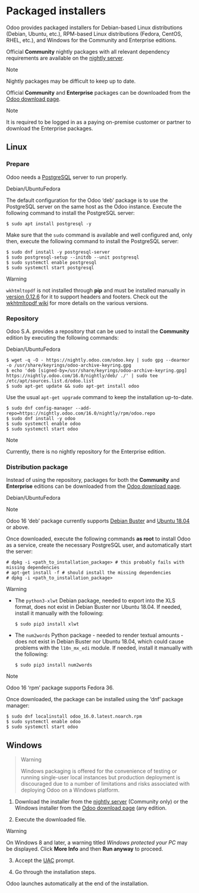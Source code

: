 # Packaged installers

Odoo provides packaged installers for Debian-based Linux distributions
(Debian, Ubuntu, etc.), RPM-based Linux distributions (Fedora, CentOS, RHEL,
etc.), and Windows for the Community and Enterprise editions.

Official **Community** nightly packages with all relevant dependency
requirements are available on the [nightly server](https://nightly.odoo.com).

Note

Nightly packages may be difficult to keep up to date.

Official **Community** and **Enterprise** packages can be downloaded from the
[Odoo download page](https://www.odoo.com/page/download).

Note

It is required to be logged in as a paying on-premise customer or partner to
download the Enterprise packages.

## Linux

### Prepare

Odoo needs a [PostgreSQL](https://www.postgresql.org/) server to run properly.

Debian/UbuntuFedora

The default configuration for the Odoo ‘deb’ package is to use the PostgreSQL
server on the same host as the Odoo instance. Execute the following command to
install the PostgreSQL server:

    
    
    $ sudo apt install postgresql -y
    

Make sure that the `sudo` command is available and well configured and, only
then, execute the following command to install the PostgreSQL server:

    
    
    $ sudo dnf install -y postgresql-server
    $ sudo postgresql-setup --initdb --unit postgresql
    $ sudo systemctl enable postgresql
    $ sudo systemctl start postgresql
    

Warning

`wkhtmltopdf` is not installed through **pip** and must be installed manually
in [version
0.12.6](https://github.com/wkhtmltopdf/packaging/releases/tag/0.12.6.1-3) for
it to support headers and footers. Check out the [wkhtmltopdf
wiki](https://github.com/odoo/odoo/wiki/Wkhtmltopdf) for more details on the
various versions.

### Repository

Odoo S.A. provides a repository that can be used to install the **Community**
edition by executing the following commands:

Debian/UbuntuFedora

    
    
    $ wget -q -O - https://nightly.odoo.com/odoo.key | sudo gpg --dearmor -o /usr/share/keyrings/odoo-archive-keyring.gpg
    $ echo 'deb [signed-by=/usr/share/keyrings/odoo-archive-keyring.gpg] https://nightly.odoo.com/16.0/nightly/deb/ ./' | sudo tee /etc/apt/sources.list.d/odoo.list
    $ sudo apt-get update && sudo apt-get install odoo
    

Use the usual `apt-get upgrade` command to keep the installation up-to-date.

    
    
    $ sudo dnf config-manager --add-repo=https://nightly.odoo.com/16.0/nightly/rpm/odoo.repo
    $ sudo dnf install -y odoo
    $ sudo systemctl enable odoo
    $ sudo systemctl start odoo
    

Note

Currently, there is no nightly repository for the Enterprise edition.

### Distribution package

Instead of using the repository, packages for both the **Community** and
**Enterprise** editions can be downloaded from the [Odoo download
page](https://www.odoo.com/page/download).

Debian/UbuntuFedora

Note

Odoo 16 ‘deb’ package currently supports [Debian
Buster](https://www.debian.org/releases/buster/) and [Ubuntu
18.04](https://releases.ubuntu.com/18.04) or above.

Once downloaded, execute the following commands **as root** to install Odoo as
a service, create the necessary PostgreSQL user, and automatically start the
server:

    
    
    # dpkg -i <path_to_installation_package> # this probably fails with missing dependencies
    # apt-get install -f # should install the missing dependencies
    # dpkg -i <path_to_installation_package>
    

Warning

  * The `python3-xlwt` Debian package, needed to export into the XLS format, does not exist in Debian Buster nor Ubuntu 18.04. If needed, install it manually with the following:
    
        $ sudo pip3 install xlwt
    

  * The `num2words` Python package - needed to render textual amounts - does not exist in Debian Buster nor Ubuntu 18.04, which could cause problems with the `l10n_mx_edi` module. If needed, install it manually with the following:
    
        $ sudo pip3 install num2words
    

Note

Odoo 16 ‘rpm’ package supports Fedora 36.

Once downloaded, the package can be installed using the ‘dnf’ package manager:

    
    
    $ sudo dnf localinstall odoo_16.0.latest.noarch.rpm
    $ sudo systemctl enable odoo
    $ sudo systemctl start odoo
    

## Windows

> Warning
>
> Windows packaging is offered for the convenience of testing or running
> single-user local instances but production deployment is discouraged due to
> a number of limitations and risks associated with deploying Odoo on a
> Windows platform.

  1. Download the installer from the [nightly server](https://nightly.odoo.com) (Community only) or the Windows installer from the [Odoo download page](https://www.odoo.com/page/download) (any edition.

  2. Execute the downloaded file.

Warning

On Windows 8 and later, a warning titled _Windows protected your PC_ may be
displayed. Click **More Info** and then **Run anyway** to proceed.

  3. Accept the [UAC](https://en.wikipedia.org/wiki/User_Account_Control) prompt.

  4. Go through the installation steps.

Odoo launches automatically at the end of the installation.

